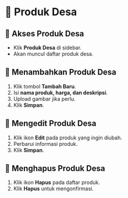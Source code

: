 # 🛒 Produk Desa

## **📌 Akses Produk Desa**

- Klik **Produk Desa** di sidebar.
- Akan muncul daftar produk desa.

## **📌 Menambahkan Produk Desa**

1. Klik tombol **Tambah Baru**.
2. Isi **nama produk, harga, dan deskripsi**.
3. Upload gambar jika perlu.
4. Klik **Simpan**.

## **📌 Mengedit Produk Desa**

1. Klik ikon **Edit** pada produk yang ingin diubah.
2. Perbarui informasi produk.
3. Klik **Simpan**.

## **📌 Menghapus Produk Desa**

1. Klik ikon **Hapus** pada daftar produk.
2. Klik **Hapus** untuk mengonfirmasi.
